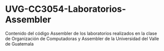 # UVG-CC3054-Laboratorios-Assembler
Contenido del código Assembler de los laboratorios realizados en la clase de Organización de Computadoras y Assembler de la Universidad del Valle de Guatemala

